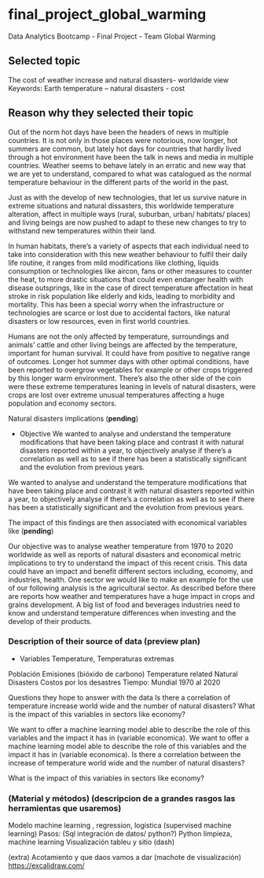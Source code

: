 # final_project_global_warming
Data Analytics Bootcamp - Final Project - Team Global Warming

## Selected topic 
The cost of weather increase and natural disasters- worldwide view
 Keywords: Earth temperature – natural disasters - cost



## Reason why they selected their topic 

Out of the norm hot days have been the headers of news in multiple countries. It is not only in those places were notorious, now longer, hot summers are common, but lately hot days for countries that hardly lived through a hot environment have been the talk in news and media in multiple countries. Weather seems to behave lately in an erratic and new way that we are yet to understand, compared to what was catalogued as the normal temperature behaviour in the different parts of the world in the past.

Just as with the develop of new technologies, that let us survive nature in extreme situations and natural dissasters, this worldwide temperature alteration, affect in multiple ways (rural, suburban, urban/ habitats/ places) and living beings are now pushed to adapt to these new changes to try to withstand new temperatures within their land. 

In human habitats, there’s a variety of aspects that each individual need to take into consideration with this new weather behaviour to fulfil their daily life routine, it ranges from mild modifications like clothing, liquids consumption or technologies like aircon, fans or other measures to counter the heat, to more drastic situations that could even endanger health with disease outsprings, like in the case of direct temperature affectation in heat stroke in risk population like elderly and kids, leading to morbidity and mortality. This has been a special worry when the infrastructure or technologies are scarce or lost due to accidental factors, like natural disasters or low resources, even in first world countries. 

Humans are not the only affected by temperature, surroundings and animals’ cattle and other living beings are affected by the temperature, important for human survival. It could have from positive to negative range of outcomes. Longer hot summer days with other optimal conditions, have been reported to overgrow vegetables   for example or other crops triggered by this longer warm environment. There’s also the other side of the coin were these extreme temperatures leaning in levels of natural disasters, were crops are lost over extreme unusual temperatures affecting a huge population and economy sectors.  

Natural disasters implications (**pending**)


- Objective 
We wanted to analyse and understand the temperature modifications that have been taking place and contrast it with natural disasters reported within a year, to objectively analyse if there’s a correlation as well as to see if there has been a statistically significant and the evolution from previous years. 

We wanted to analyse and understand the temperature modifications that have been taking place and contrast it with natural disasters reported within a year, to objectively analyse if there’s a correlation as well as to see if there has been a statistically significant and the evolution from previous years. 


The impact of this findings are then associated with economical variables like (**pending**) 

Our objective was to analyse weather temperature from 1970 to 2020 worldwide as well as reports of natural disasters and economical metric implications to try to understand the impact of this recent crisis. 
This data could have an impact and benefit different sectors including, economy, and industries, health. 
One sector we would like to make an example for the use of our following analysis is the agricultural sector. As described before there are reports how weather and temperatures have a huge impact in crops and grains development. A big list of food and beverages industries need to know and understand temperature differences when investing and the develop of their products. 




### Description of their source of data (preview plan)
- Variables
Temperature, Temperaturas extremas

Población
Emisiones (bióxido de carbono)
Temperature related Natural Disasters 
Costos por los desastres
Tiempo: Mundial 1970 al 2020




Questions they hope to answer with the data
Is there a correlation of temperature increase world wide and the number of natural disasters?
What is the impact of this variables in sectors like economy?

We want to offer a machine learning model able to describe the role of this variables and the impact it has in (variable economica). 
We want to offer a machine learning model able to describe the role of this variables and the impact it has in (variable economica).
Is there a correlation between the increase of temperature world wide and the number of natural disasters?

What is the impact of this variables in sectors like economy?


### (Material y métodos) (descripcion de a grandes rasgos las herramientas que usaremos) 
Modelo machine learning , regression, logistica (supervised machine learning)
Pasos: 
(Sql integración de datos/ python?) 
Python limpieza, machine learning
Visualización tableu y sitio (dash)



(extra) Acotamiento y que daos vamos a dar 
(machote de visualización) 
https://excalidraw.com/


